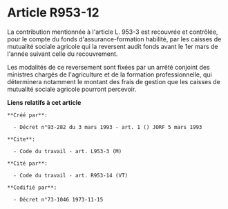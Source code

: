 # Article R953-12

La contribution mentionnée à l'article L. 953-3 est recouvrée et contrôlée, pour le compte du fonds d'assurance-formation
habilité, par les caisses de mutualité sociale agricole qui la reversent audit fonds avant le 1er mars de l'année suivant
celle du recouvrement.

Les modalités de ce reversement sont fixées par un arrêté conjoint des ministres chargés de l'agriculture et de la formation
professionnelle, qui déterminera notamment le montant des frais de gestion que les caisses de mutualité sociale agricole
pourront percevoir.

**Liens relatifs à cet article**

	**Créé par**:

	  - Décret n°93-282 du 3 mars 1993 - art. 1 () JORF 5 mars 1993

	**Cite**:

	  - Code du travail - art. L953-3 (M)

	**Cité par**:

	  - Code du travail - art. R953-14 (VT)

	**Codifié par**:

	  - Décret n°73-1046 1973-11-15
